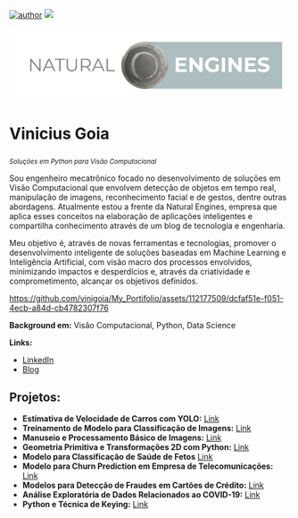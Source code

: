 [![author](https://img.shields.io/badge/author-viniciusgoia-red.svg)](https://br.linkedin.com/in/vinicius-goia-75a403234) [![](https://img.shields.io/badge/python-blue.svg)](https://www.python.org/)

<p align="center">
  <img src="Logo%20Site%20Invertido.png" >
</p>

# Vinicius Goia
<sub>*Soluções em Python para Visão Computacional*</sub>

Sou engenheiro mecatrônico focado no desenvolvimento de soluções em Visão Computacional que envolvem detecção de objetos em tempo real, manipulação de imagens, reconhecimento facial e de gestos, dentre outras abordagens. Atualmente estou a frente da Natural Engines, empresa que aplica esses conceitos na elaboração de aplicações inteligentes e compartilha conhecimento através de um blog de tecnologia e engenharia.

Meu objetivo é, através de novas ferramentas e tecnologias, promover o desenvolvimento inteligente de soluções baseadas em Machine Learning e Inteligência Artificial, com visão macro dos processos envolvidos, minimizando impactos e desperdícios e, através da criatividade e comprometimento, alcançar os objetivos definidos.

https://github.com/vinigoia/My_Portifolio/assets/112177509/dcfaf51e-f051-4ecb-a84d-cb4782307f76


**Background em:** Visão Computacional, Python, Data Science

**Links:**
* [LinkedIn](https://br.linkedin.com/in/vinicius-goia-75a403234)
* [Blog](https://www.naturalengines.com)

## Projetos:

* **Estimativa de Velocidade de Carros com YOLO:** [Link](https://www.naturalengines.com/post/estimativa-de-velocidade-de-carros-com-yolo)
* **Treinamento de Modelo para Classificação de Imagens:** [Link](https://www.naturalengines.com/post/treinamento-de-modelo-para-classifica%C3%A7%C3%A3o-de-imagens)
* **Manuseio e Processamento Básico de Imagens:** [Link](https://www.naturalengines.com/post/manuseio-e-processamento-b%C3%A1sico-de-imagens)
* **Geometria Primitiva e Transformações 2D com Python:** [Link](https://www.naturalengines.com/post/geometria-primitiva-e-transforma%C3%A7%C3%B5es-2d-com-python)
* **Modelo para Classificação de Saúde de Fetos** [Link](https://www.naturalengines.com/post/modelo-para-classifica%C3%A7%C3%A3o-de-sa%C3%BAde-de-fetos)
* **Modelo para Churn Prediction em Empresa de Telecomunicações:** [Link](https://www.naturalengines.com/post/modelo-para-churn-prediction-em-empresa-de-telecomunica%C3%A7%C3%B5es)
* **Modelos para Detecção de Fraudes em Cartões de Crédito:** [Link](https://www.naturalengines.com/post/modelos-para-detec%C3%A7%C3%A3o-de-fraudes-em-cart%C3%B5es-de-cr%C3%A9dito)
* **Análise Exploratória de Dados Relacionados ao COVID-19:** [Link](https://www.naturalengines.com/post/an%C3%A1lise-explorat%C3%B3ria-de-dados-relacionados-ao-covid-19)
* **Python e Técnica de Keying:** [Link](https://www.naturalengines.com/post/python-e-t%C3%A9cnica-de-keying)

                                              
